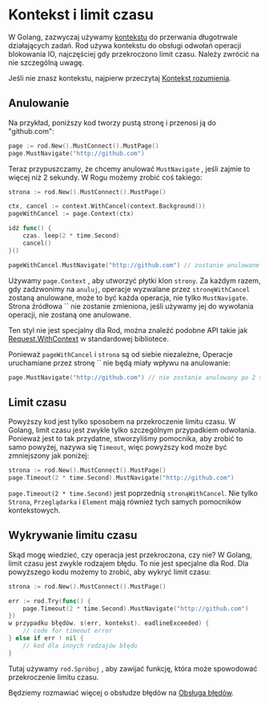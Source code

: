 # Kontekst i limit czasu

W Golang, zazwyczaj używamy [kontekstu](https://golang.org/pkg/context/) do przerwania długotrwale działających zadań. Rod używa kontekstu do obsługi odwołań operacji blokowania IO, najczęściej gdy przekroczono limit czasu. Należy zwrócić na nie szczególną uwagę.

Jeśli nie znasz kontekstu, najpierw przeczytaj [Kontekst rozumienia](understand-context.md).

## Anulowanie

Na przykład, poniższy kod tworzy pustą stronę i przenosi ją do "github.com":

```go
page := rod.New().MustConnect().MustPage()
page.MustNavigate("http://github.com")
```

Teraz przypuszczamy, że chcemy anulować `MustNavigate` , jeśli zajmie to więcej niż 2 sekundy. W Rogu możemy zrobić coś takiego:

```go
strona := rod.New().MustConnect().MustPage()

ctx, cancel := context.WithCancel(context.Background())
pageWithCancel := page.Context(ctx)

idź func() {
    czas. leep(2 * time.Second)
    cancel()
}()

pageWithCancel.MustNavigate("http://github.com") // zostanie anulowane po 2 sekundach
```

Używamy `page.Context` , aby utworzyć płytki klon `strony`. Za każdym razem, gdy zadzwonimy na `anuluj`, operacje wyzwalane przez `stronęWithCancel` zostaną anulowane, może to być każda operacja, nie tylko `MustNavigate`. Strona źródłowa `` nie zostanie zmieniona, jeśli używamy jej do wywołania operacji, nie zostaną one anulowane.

Ten styl nie jest specjalny dla Rod, można znaleźć podobne API takie jak [Request.WithContext](https://golang.org/pkg/net/http/#Request.WithContext) w standardowej bibliotece.

Ponieważ `pageWithCancel` i `strona` są od siebie niezależne, Operacje uruchamiane przez stronę `` nie będą miały wpływu na anulowanie:

```go
page.MustNavigate("http://github.com") // nie zostanie anulowany po 2 sekundach
```

## Limit czasu

Powyższy kod jest tylko sposobem na przekroczenie limitu czasu. W Golang, limit czasu jest zwykle tylko szczególnym przypadkiem odwołania. Ponieważ jest to tak przydatne, stworzyliśmy pomocnika, aby zrobić to samo powyżej, nazywa się `Timeout`, więc powyższy kod może być zmniejszony jak poniżej:

```go
strona := rod.New().MustConnect().MustPage()
page.Timeout(2 * time.Second).MustNavigate("http://github.com")
```

`page.Timeout(2 * time.Second)` jest poprzednią `stronąWithCancel`. Nie tylko `Strona`, `Przeglądarka` i `Element` mają również tych samych pomocników kontekstowych.

## Wykrywanie limitu czasu

Skąd mogę wiedzieć, czy operacja jest przekroczona, czy nie? W Golang, limit czasu jest zwykle rodzajem błędu. To nie jest specjalne dla Rod. Dla powyższego kodu możemy to zrobić, aby wykryć limit czasu:

```go
strona := rod.New().MustConnect().MustPage()

err := rod.Try(func() {
    page.Timeout(2 * time.Second).MustNavigate("http://github.com")
})
w przypadku błędów. s(err, kontekst). eadlineExceeded) {
    // code for timeout error
} else if err ! nil {
    // kod dla innych rodzajów błędu
}
```

Tutaj używamy `rod.Spróbuj` , aby zawijać funkcję, która może spowodować przekroczenie limitu czasu.

Będziemy rozmawiać więcej o obsłudze błędów na [Obsługa błędów](error-handling.md).
